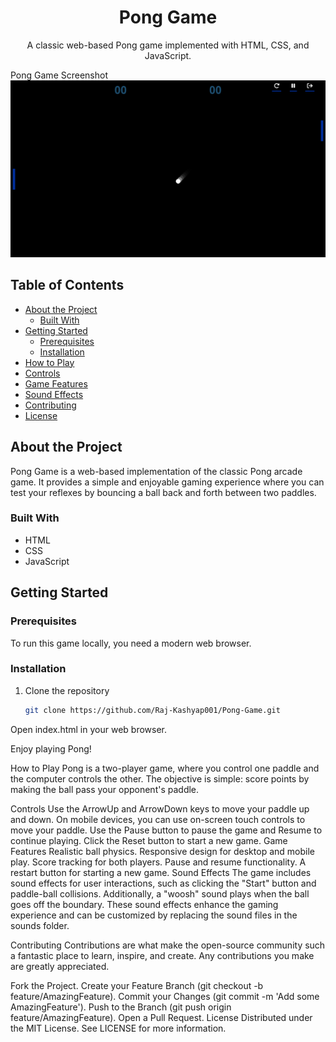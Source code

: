 <h1 align="center">Pong Game</h1>

<p align="center">
  A classic web-based Pong game implemented with HTML, CSS, and JavaScript.
</p>


Pong Game Screenshot <img src="screenshot.png">

## Table of Contents

- [About the Project](#about-the-project)
  - [Built With](#built-with)
- [Getting Started](#getting-started)
  - [Prerequisites](#prerequisites)
  - [Installation](#installation)
- [How to Play](#how-to-play)
- [Controls](#controls)
- [Game Features](#game-features)
- [Sound Effects](#sound-effects)
- [Contributing](#contributing)
- [License](#license)

## About the Project

Pong Game is a web-based implementation of the classic Pong arcade game. It provides a simple and enjoyable gaming experience where you can test your reflexes by bouncing a ball back and forth between two paddles.

### Built With

- HTML
- CSS
- JavaScript

## Getting Started

### Prerequisites

To run this game locally, you need a modern web browser.

### Installation

1. Clone the repository

   ```sh
   git clone https://github.com/Raj-Kashyap001/Pong-Game.git

Open index.html in your web browser.

Enjoy playing Pong!

How to Play
Pong is a two-player game, where you control one paddle and the computer controls the other. The objective is simple: score points by making the ball pass your opponent's paddle.

Controls
Use the ArrowUp and ArrowDown keys to move your paddle up and down.
On mobile devices, you can use on-screen touch controls to move your paddle.
Use the Pause button to pause the game and Resume to continue playing.
Click the Reset button to start a new game.
Game Features
Realistic ball physics.
Responsive design for desktop and mobile play.
Score tracking for both players.
Pause and resume functionality.
A restart button for starting a new game.
Sound Effects
The game includes sound effects for user interactions, such as clicking the "Start" button and paddle-ball collisions. Additionally, a "woosh" sound plays when the ball goes off the boundary. These sound effects enhance the gaming experience and can be customized by replacing the sound files in the sounds folder.

Contributing
Contributions are what make the open-source community such a fantastic place to learn, inspire, and create. Any contributions you make are greatly appreciated.

Fork the Project.
Create your Feature Branch (git checkout -b feature/AmazingFeature).
Commit your Changes (git commit -m 'Add some AmazingFeature').
Push to the Branch (git push origin feature/AmazingFeature).
Open a Pull Request.
License
Distributed under the MIT License. See LICENSE for more information.
